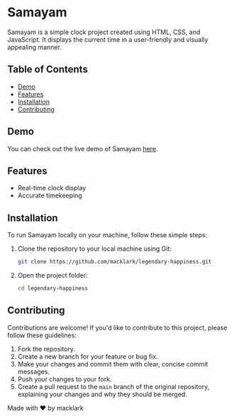 # Samayam

Samayam is a simple clock project created using HTML, CSS, and JavaScript. It displays the current time in a user-friendly and visually appealing manner.

## Table of Contents

- [Demo](#demo)
- [Features](#features)
- [Installation](#installation)
- [Contributing](#contributing)

## Demo

You can check out the live demo of Samayam [here](https://your-demo-link.com).

## Features

- Real-time clock display
- Accurate timekeeping

## Installation

To run Samayam locally on your machine, follow these simple steps:

1. Clone the repository to your local machine using Git:

   ```bash
   git clone https://github.com/macklark/legendary-happiness.git

2. Open the project folder:

    ```bash
   cd legendary-happiness

## Contributing

Contributions are welcome! If you'd like to contribute to this project, please follow these guidelines:

1. Fork the repository.
2. Create a new branch for your feature or bug fix.
3. Make your changes and commit them with clear, concise commit messages.
4. Push your changes to your fork.
5. Create a pull request to the `main` branch of the original repository, explaining your changes and why they should be merged.

Made with ❤️ by macklark